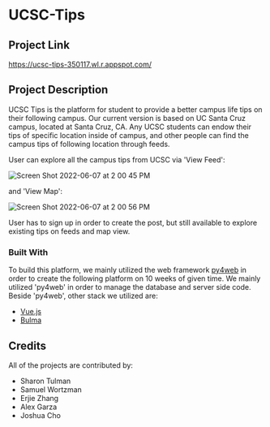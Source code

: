 # UCSC-Tips

## Project Link

https://ucsc-tips-350117.wl.r.appspot.com/

## Project Description

UCSC Tips is the platform for student to provide a better campus life tips on their following campus. Our current version is based on UC Santa Cruz campus, located at Santa Cruz, CA. Any UCSC students can endow their tips of specific location inside of campus, and other people can find the campus tips of following location through feeds. 

User can explore all the campus tips from UCSC via 
'View Feed':

![Screen Shot 2022-06-07 at 2 00 45 PM](https://user-images.githubusercontent.com/62311247/172497766-bb329c7e-a812-493e-9675-957a374a8c73.png)

and
'View Map': 

![Screen Shot 2022-06-07 at 2 00 56 PM](https://user-images.githubusercontent.com/62311247/172498007-1a678683-5161-4b31-9032-dfd426ba1397.png)


User has to sign up in order to create the post, but still available to explore existing tips on feeds and map view.

### Built With

To build this platform, we mainly utilized the web framework [py4web](https://py4web.com/_documentation/static/en/chapter-01.html) in order to create the following platform on 10 weeks of given time.
We mainly utilized 'py4web' in order to manage the database and server side code. Beside 'py4web', other stack we utilized are:
- [Vue.js](https://vuejs.org/)
- [Bulma](https://bulma.io/)


## Credits

All of the projects are contributed by:
- Sharon Tulman
- Samuel Wortzman
- Erjie Zhang
- Alex Garza
- Joshua Cho

